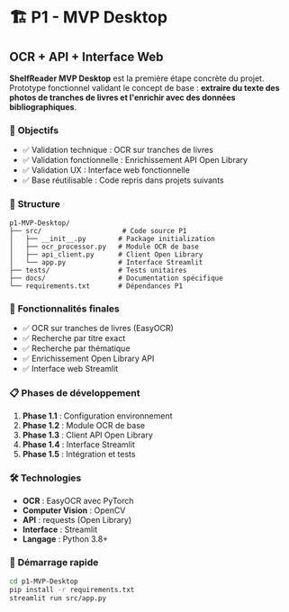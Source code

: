 # 🏗️ **P1 - MVP Desktop**
## OCR + API + Interface Web

**ShelfReader MVP Desktop** est la première étape concrète du projet. Prototype fonctionnel validant le concept de base : **extraire du texte des photos de tranches de livres et l'enrichir avec des données bibliographiques**.

### 🎯 **Objectifs**
- ✅ Validation technique : OCR sur tranches de livres
- ✅ Validation fonctionnelle : Enrichissement API Open Library
- ✅ Validation UX : Interface web fonctionnelle
- ✅ Base réutilisable : Code repris dans projets suivants

### 📁 **Structure**
```
p1-MVP-Desktop/
├── src/                    # Code source P1
│   ├── __init__.py        # Package initialization
│   ├── ocr_processor.py   # Module OCR de base
│   ├── api_client.py      # Client Open Library
│   └── app.py             # Interface Streamlit
├── tests/                 # Tests unitaires
├── docs/                  # Documentation spécifique
└── requirements.txt       # Dépendances P1
```

### 🚀 **Fonctionnalités finales**
- ✅ OCR sur tranches de livres (EasyOCR)
- ✅ Recherche par titre exact
- ✅ Recherche par thématique
- ✅ Enrichissement Open Library API
- ✅ Interface web Streamlit

### 📋 **Phases de développement**
1. **Phase 1.1** : Configuration environnement
2. **Phase 1.2** : Module OCR de base
3. **Phase 1.3** : Client API Open Library
4. **Phase 1.4** : Interface Streamlit
5. **Phase 1.5** : Intégration et tests

### 🛠️ **Technologies**
- **OCR** : EasyOCR avec PyTorch
- **Computer Vision** : OpenCV
- **API** : requests (Open Library)
- **Interface** : Streamlit
- **Langage** : Python 3.8+

### 🚀 **Démarrage rapide**
```bash
cd p1-MVP-Desktop
pip install -r requirements.txt
streamlit run src/app.py
```